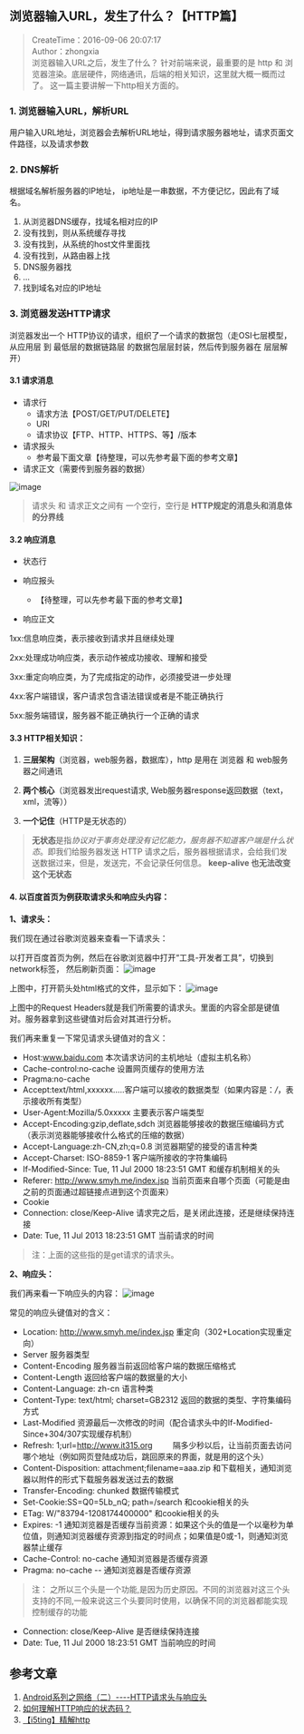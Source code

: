 ## 浏览器输入URL，发生了什么？【HTTP篇】
>CreateTime：2016-09-06 20:07:17    
>Author：zhongxia       
>浏览器输入URL之后，发生了什么？ 针对前端来说，最重要的是 http 和 浏览器渲染。底层硬件，网络通讯，后端的相关知识，这里就大概一概而过了。 这一篇主要讲解一下http相关方面的。 

### 1. 浏览器输入URL，解析URL
用户输入URL地址，浏览器会去解析URL地址，得到请求服务器地址，请求页面文件路径，以及请求参数


### 2. DNS解析
根据域名解析服务器的IP地址， ip地址是一串数据，不方便记忆，因此有了域名。 

1. 从浏览器DNS缓存，找域名相对应的IP
2. 没有找到，则从系统缓存寻找
3. 没有找到，从系统的host文件里面找
4. 没有找到，从路由器上找
5. DNS服务器找
6. ...
7. 找到域名对应的IP地址

### 3. 浏览器发送HTTP请求
浏览器发出一个 HTTP协议的请求，组织了一个请求的数据包（走OSI七层模型，从应用层 到 最低层的数据链路层 的数据包层层封装，然后传到服务器在 层层解开）

#### 3.1 请求消息

- 请求行
    - 请求方法【POST/GET/PUT/DELETE】 
    - URI  
    - 请求协议【FTP、HTTP、HTTPS、等】/版本
- 请求报头  
     - 参考最下面文章【待整理，可以先参考最下面的参考文章】
- 请求正文（需要传到服务器的数据）

![image](https://cloud.githubusercontent.com/assets/7597581/18274724/73f2f9f4-7476-11e6-8394-9004d9aa73a4.png)

>请求头 和 请求正文之间有 一个空行，空行是 **HTTP规定的消息头和消息体的分界线**


#### 3.2 响应消息

- 状态行

- 响应报头
   - 【待整理，可以先参考最下面的参考文章】

- 响应正文 


1xx:信息响应类，表示接收到请求并且继续处理 

2xx:处理成功响应类，表示动作被成功接收、理解和接受 

3xx:重定向响应类，为了完成指定的动作，必须接受进一步处理 

4xx:客户端错误，客户请求包含语法错误或者是不能正确执行 

5xx:服务端错误，服务器不能正确执行一个正确的请求 

#### 3.3 HTTP相关知识：

1. **三层架构**（浏览器，web服务器，数据库），http 是用在 浏览器 和 web服务器之间通讯

2. **两个核心**（浏览器发出request请求, Web服务器response返回数据（text，xml，流等））

3. **一个记住**（HTTP是无状态的）
>**无状态**是指*协议对于事务处理没有记忆能力，服务器不知道客户端是什么状态*。即我们给服务器发送 HTTP 请求之后，服务器根据请求，会给我们发送数据过来，但是，发送完，不会记录任何信息。
**keep-alive 也无法改变这个无状态**

#### 4. 以百度首页为例获取请求头和响应头内容：

**1、请求头：**

我们现在通过谷歌浏览器来查看一下请求头：

以打开百度首页为例，然后在谷歌浏览器中打开“工具-开发者工具”，切换到network标签， 然后刷新页面：
![image](https://cloud.githubusercontent.com/assets/7597581/18278596/53784602-7485-11e6-8c48-832141f5ff6d.png)

上图中，打开箭头处html格式的文件，显示如下：
![image](https://cloud.githubusercontent.com/assets/7597581/18278605/57bd04f0-7485-11e6-96f4-b8d4658bde01.png)

上图中的Request Headers就是我们所需要的请求头。里面的内容全部是键值对。服务器拿到这些键值对后会对其进行分析。

我们再来重复一下常见请求头键值对的含义：

- Host:www.baidu.com      本次请求访问的主机地址（虚拟主机名称）
- Cache-control:no-cache        设置网页缓存的使用方法
- Pragma:no-cache
- Accept:text/html,xxxxxx…..客户端可以接收的数据类型（如果内容是：*/*，表示接收所有类型）
- User-Agent:Mozilla/5.0xxxxx 主要表示客户端类型
- Accept-Encoding:gzip,deflate,sdch 浏览器能够接收的数据压缩编码方式（表示浏览器能够接收什么格式的压缩的数据）
- Accept-Language:zh-CN,zh;q=0.8 浏览器期望的接受的语言种类
- Accept-Charset: ISO-8859-1      客户端所接收的字符集编码
- If-Modified-Since: Tue, 11 Jul 2000 18:23:51 GMT   和缓存机制相关的头
- Referer: http://www.smyh.me/index.jsp   当前页面来自哪个页面（可能是由之前的页面通过超链接点进到这个页面来）
- Cookie
- Connection: close/Keep-Alive   请求完之后，是关闭此连接，还是继续保持连接
- Date: Tue, 11 Jul 2013 18:23:51 GMT 当前请求的时间

>注：上面的这些指的是get请求的请求头。

 

**2、响应头：**

我们再来看一下响应头的内容：
![image](https://cloud.githubusercontent.com/assets/7597581/18278617/6060e5cc-7485-11e6-8271-1281402ac37a.png)

常见的响应头键值对的含义：

- Location: http://www.smyh.me/index.jsp    重定向（302+Location实现重定向）  
- Server                       服务器类型
- Content-Encoding       服务器当前返回给客户端的数据压缩格式
- Content-Length          返回给客户端的数据量的大小
- Content-Language: zh-cn  语言种类
- Content-Type: text/html; charset=GB2312        返回的数据的类型、字符集编码方式
- Last-Modified             资源最后一次修改的时间（配合请求头中的If-Modified-Since+304/307实现缓存机制）
- Refresh: 1;url=http://www.it315.org 　　 隔多少秒以后，让当前页面去访问哪个地址（例如网页登陆成功后，跳回原来的界面，就是用的这个头）
- Content-Disposition: attachment;filename=aaa.zip   和下载相关，通知浏览器以附件的形式下载服务器发送过去的数据
- Transfer-Encoding: chunked  数据传输模式
- Set-Cookie:SS=Q0=5Lb_nQ; path=/search     和cookie相关的头
- ETag: W/"83794-1208174400000"       和cookie相关的头
- Expires: -1        通知浏览器是否缓存当前资源：如果这个头的值是一个以毫秒为单位值，则通知浏览器缓存资源到指定的时间点；如果值是0或-1，则通知浏览器禁止缓存
- Cache-Control: no-cache   通知浏览器是否缓存资源
- Pragma: no-cache         -- 通知浏览器是否缓存资源

>注： 之所以三个头是一个功能,是因为历史原因。不同的浏览器对这三个头支持的不同,一般来说这三个头要同时使用，以确保不同的浏览器都能实现控制缓存的功能

- Connection: close/Keep-Alive   是否继续保持连接
- Date: Tue, 11 Jul 2000 18:23:51 GMT    当前响应的时间
 

## 参考文章
1. [Android系列之网络（二）----HTTP请求头与响应头](http://www.cnblogs.com/smyhvae/p/4005034.html)
2. [如何理解HTTP响应的状态码？](http://harttle.com/2015/08/15/http-status-code.html)
3. [【i5ting】精解http](https://github.com/i5ting/oh-http)

